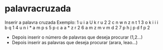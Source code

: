 # palavracruzada

Inserir a palavra cruzada
Exemplo:
1 u i a U k r u 2
2 c n w n z n t 1
3 o k i i i b q 1
4 u n i * a m p s
5 p c a a * z r 2
6 a m z m v m d 2
7 p h j p d f p 2

- Depois inserir o número de palavras que deseja procurar (1,2...)
- Depois inserir as palavras que deseja procurar (arara, leao...)

